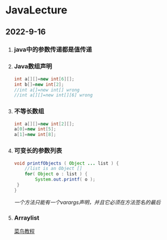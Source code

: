 # JavaLecture
## 2022-9-16
1. ### java中的参数传递都是值传递
2. ### Java数组声明
    ```java
   int a[][]=new int[6][];
   int b[]=new int[2];
   //int a[]=new int[] wrong
   //int a[][]=new int[][6] wrong
   ```
3. ### 不等长数组
    ```java
    int a[][]=new int[2][];
    a[0]=new int[5];
    a[1]=new int[8];
    ```

4. ### 可变长的参数列表

   ```java
   void printfObjects ( Object ... list ) {
       //list is an Object []
       for( Object o : list ) {
           System.out.printf( o );
   	}
   }
   ```

   *一个方法只能有一个varargs声明，并且它必须在方法签名的最后*

5. ### Arraylist

   [菜鸟教程](https://www.runoob.com/java/java-arraylist.html)